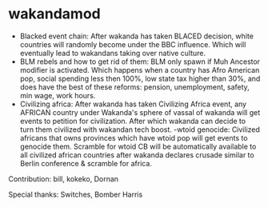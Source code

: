 # wakandamod
- Blacked event chain:
After wakanda has taken BLACED decision, white countries will randomly become under the BBC influence. Which will eventually lead to wakandans taking over native culture.
- BLM rebels and how to get rid of them:
BLM only spawn if Muh Ancestor modifier is activated. Which happens when a country has Afro American pop, social spending less then 100%, low state tax higher than 30%, and does have the best of these reforms: pension, unemployment, safety, min wage, work hours.
- Civilizing africa:
After wakanda has taken Civilizing Africa event, any AFRICAN country under Wakanda's sphere of vassal of wakanda will get events to petition for civilization. After which wakanda can decide to turn them civilized with wakandan tech boost.
-wtoid genocide:
Civilized africans that owns provinces which have wtoid pop will get events to genocide them. Scramble for wtoid CB will be automatically available to all civilized african countries after wakanda declares crusade similar to Berlin conference & scramble for africa.  

Contribution:
bill, kokeko, Dornan

Special thanks:
Switches, Bomber Harris
